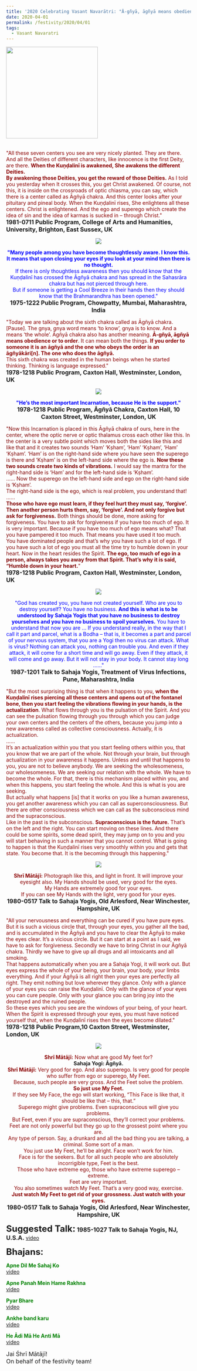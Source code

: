 ```yaml
---
title: '2020 Celebrating Vasant Navarātri: "Ā-gñyā, āgñyā means obedience or to order. It can mean both the things. If you order to someone it is an āgñyā and the one who obeys the order is an āgñyākāri[n]. The one who does the āgñyā." '
date: 2020-04-01
permalink: /festivity/2020/04/01
tags:
  - Vasant Navaratri
---
```


<div style="text-align: left"><img src="/images/image00.png" width="250" /></div><br>

<p>
<font color="DarkRed">"All these seven centers you see are very nicely planted. They are there. And all the Deities of different characters, like innocence is the first Deity, are there. <b>When the Kuṇḍalinī is awakened, She awakens the different Deities.</b><br>
<b>By awakening those Deities, you get the reward of those Deities.</b> As I told you yesterday when It crosses this, you get Christ awakened. Of course, not this, it is inside on the crossroads of optic chiasma, you can say, which there is a center called as Āgñyā chakra. And this center looks after your pituitary and pineal body. When the Kuṇḍalinī rises, She enlightens all these centers. Christ is enlightened. And the ego and superego which create the idea of sin and the idea of karmas is sucked in – through Christ."</font><br>
<font size="+0"><b>1981-0711 Public Program, College of Arts and Humanities, University, Brighton, East Sussex, UK</b></font>
</p>

<div style="text-align: center"><img src="/images/image381.png" /></div>

<p style="text-align:center;">
<font color="blue"><b>"Many people among you have become thoughtlessly aware. I know this. 
It means that upon closing your eyes if you look at your mind then there is no thought.</b><br>
If there is only thoughtless awareness then you should know that the Kuṇḍalinī has crossed the Āgñyā chakra and has spread in the Sahasrāra chakra but has not pierced through here.<br> 
But if someone is getting a Cool Breeze in their hands then they should know that the Brahmarandhra has been opened."</font><br>
<font size="+0"><b>1975-1222 Public Program, Chowpatty, Mumbai, Maharashtra, India</b></font>
</p>

<p>
<font color="DarkRed">"Today we are talking about the sixth chakra called as Āgñyā chakra. [Pause]. The gnya, gnya word means ‘to know’, gnya is to know. And a means ‘the whole’. Āgñyā chakra also has another meaning. <b>Ā-gñyā, āgñyā means obedience or to order</b>. It can mean both the things. <b>If you order to someone it is an āgñyā and the one who obeys the order is an āgñyākāri[n]. The one who does the āgñyā.</b><br>
This sixth chakra was created in the human beings when he started thinking. Thinking is language expressed."</font><br>
<font size="+0"><b>1978-1218 Public Program, Caxton Hall, Westminster, London, UK</b></font>
</p>

<div style="text-align: center"><img src="/images/image382.png" /></div>

<p style="text-align:center;">
<font color="blue"><b>"He’s the most important Incarnation, because He is the support."</b></font><br>
<font size="+0"><b>1978-1218 Public Program, Āgñyā Chakra, Caxton Hall, 10 Caxton Street, Westminster, London, UK</b></font>
</p>

<p>
<font color="Maroon">"Now this Incarnation is placed in this Āgñyā chakra of ours, here in the center, where the optic nerve or optic thalamus cross each other like this. In the center is a very subtle point which moves both the sides like this and like that and it creates two sounds ‘Ham’ ‘Kṣham’, ‘Ham’ ‘Kṣham’, ‘Ham’ ‘Kṣham’. ‘Ham’ is on the right-hand side where you have seen the superego is there and ‘Kṣham’ is on the left-hand side where the ego is. <b>Now these two sounds create two kinds of vibrations.</b> I would say the mantra for the right-hand side is ‘Ham’ and for the left-hand side is ‘Kṣham’.<br> 
...... Now the superego on the left-hand side and ego on the right-hand side is ‘Kṣham’.<br>
The right-hand side is the ego, which is real problem, you understand that!<br>
......<br>
<b>Those who have ego must learn, if they feel hurt they must say, ‘forgive’. Then another person hurts them, say, ‘forgive’. And not only forgive but ask for forgiveness.</b> Both things should be done, more asking for forgiveness. You have to ask for forgiveness if you have too much of ego. It is very important. Because if you have too much of ego means what? That you have pampered it too much. That means you have used it too much. You have dominated people and that’s why you have such a lot of ego. If you have such a lot of ego you must all the time try to humble down in your heart. Now in the heart resides the Spirit. <b>The ego, too much of ego in a person, always takes you away from that Spirit. That’s why it is said, “Humble down in your heart.</b>"</font><br>
<font size="+0"><b>1978-1218 Public Program, Caxton Hall, Westminster, London, UK</b></font>
</p>

<div style="text-align: center"><img src="/images/image383.png" /></div>

<p style="text-align:center;">
<font color="blue">"God has created you, you have not created yourself. 
Who are you to destroy yourself? You have no business. 
<b>And this is what is to be understood by Sahaja Yogis that you have no business to destroy yourselves and you have no business to spoil yourselves.</b>
You have to understand that now you are ... If you understand really, in the way that I call it part and parcel, what is a Bodha – that is, it becomes a part and parcel of your nervous system, that you are a Yogi then no virus can attack. What is virus? Nothing can attack you, nothing can trouble you. And even if they attack, it will come for a short time and will go away. Even if they attack, it will come and go away. But it will not stay in your body. It cannot stay long ......"</font><br>
<font size="+0"><b>1987-1201 Talk to Sahaja Yogis, Treatment of Virus Infections, Pune, Maharashtra, India</b></font>
</p>

<p>
<font color="DarkRed">"But the most surprising thing is that when it happens to you, <b>when the Kuṇḍalinī rises piercing all these centers and opens out of the fontanel bone, then you start feeling the vibrations flowing in your hands, is the actualization</b>. What flows through you is the pulsation of the Spirit. And you can see the pulsation flowing through you through which you can judge your own centers and the centers of the others, because you jump into a new awareness called as collective consciousness. Actually, it is actualization.<br>
......<br>
It’s an actualization within you that you start feeling others within you, that you know that we are part of the whole. Not through your brain, but through actualization in your awareness it happens. Unless and until that happens to you, you are not to believe anybody. We are seeking the wholesomeness, our wholesomeness. We are seeking our relation with the whole. We have to become the whole. For that, there is this mechanism placed within you, and when this happens, you start feeling the whole. And this is what is you are seeking.<br>
But actually what happens [is] that it works on you like a human awareness, you get another awareness which you can call as superconsciousness. But there are other consciousness which we can call as the subconscious mind and the supraconscious.<br>
Like in the past is the subconscious. <b>Supraconscious is the future.</b> That’s on the left and the right. You can start moving on these lines. And there could be some spirits, some dead spirit, they may jump on to you and you will start behaving in such a manner that you cannot control. What is going to happen is that the Kuṇḍalinī rises very smoothly within you and gets that state. You become that. It is the becoming through this happening."</font><br>
<font size="+0"><b></b></font>
</p>

<div style="text-align: center"><img src="/images/image384.png" /></div>

<p style="text-align:center;">
<font color="DarkRed"><b>Shrī Mātājī:</b> Photograph like this, and light in front. It will improve your eyesight also. 
My Hands should be used, very good for the eyes.<br>
My Hands are extremely good for your eyes.<br>
If you can see My Hands with the light, very good for your eyes.</font><br>
<font size="+0"><b>1980-0517 Talk to Sahaja Yogis, Old Arlesford, Near Winchester, Hampshire, UK</b></font>
</p>

<p>
<font color="DarkRed">"All your nervousness and everything can be cured if you have pure eyes. But it is such a vicious circle that, through your eyes, you gather all the bad, and is accumulated in the Āgñyā and you have to clear the Āgñyā to make the eyes clear. It’s a vicious circle. But it can start at a point as I said, we have to ask for forgiveness. Secondly we have to bring Christ in our Āgñyā chakra. Thirdly we have to give up all drugs and all intoxicants and all smoking.<br>
That happens automatically when you are a Sahaja Yogi, it will work out. But eyes express the whole of your being, your brain, your body, your limbs everything. And if your Āgñyā is all right then your eyes are perfectly all right. They emit nothing but love wherever they glance. Only with a glance of your eyes you can raise the Kuṇḍalinī. Only with the glance of your eyes you can cure people. Only with your glance you can bring joy into the destroyed and the ruined people.<br>
So these eyes which you see are the windows of your being, of your heart. When the Spirit is expressed through your eyes, you must have noticed yourself that, when the Kuṇḍalinī rises then the eyes become dilated."</font><br>
<font size="+0"><b>1978-1218 Public Program,10 Caxton Street, Westminster, London, UK</b></font>
</p>

<div style="text-align: center"><img src="/images/image385.png" /></div>

<p style="text-align:center;">
<font color="DarkRed"><b>Shrī Mātājī:</b> Now what are good My feet for?<br></font>
<b>Sahaja Yogi: Āgñyā.</b><br>
<font color="DarkRed"><b>Shrī Mātājī:</b> Very good for ego. And also superego. Is very good for people who suffer from ego or superego, My Feet.<br>
Because, such people are very gross. And the Feet solve the problem.<br>
<b>So just use My Feet.</b><br>
If they see My Face, the ego will start working, “This Face is like that, it should be like that – this, that.”<br> 
Superego might give problems. Even supraconscious will give you problems.<br>
But Feet, even if you are supraconscious, they’ll correct your problems.<br>
Feet are not only powerful but they go up to the grossest point where you are.<br>
Any type of person. Say, a drunkard and all the bad thing you are talking, a criminal. Some sort of a man.<br>
You just use My Feet, he’ll be alright. Face won’t work for him.<br>
Face is for the seekers. But for all such people who are absolutely incorrigible type, Feet is the best.<br>
Those who have extreme ego, those who have extreme superego – extreme.<br>
Feet are very important.<br>
You also sometimes watch My Feet. That’s a very good way, exercise.<br>
<b>Just watch My Feet to get rid of your grossness. Just watch with your eyes.</b></font><br>
<font size="+0"><b>1980-0517 Talk to Sahaja Yogis, Old Arlesford, Near Winchester, Hampshire, UK</b></font>
</p>

<font size="+2"><b>Suggested Talk:</b></font> 
<font size="+0"><b>1985-1027 Talk to Sahaja Yogis, NJ, U.S.A.</b></font>
<a href="https://www.youtube.com/watch?v=TiIvTEVWIsc"> video</a><br>

<font size="+2"><b>Bhajans:</b></font>

<p>
<font color="green"><b>Apne Dil Me Sahaj Ko</b></font><br>
<a href="https://www.youtube.com/watch?v=l3ysT319i-Y"> video</a><br>
</p>

<p>
<font color="green"><b>Apne Panah Mein Hame Rakhna</b></font><br>
<a href="https://www.youtube.com/watch?v=1zzMwHijwI0">video</a>
</p>

<p>
<font color="green"><b>Pyar Bhare</b></font><br>
<a href="https://www.youtube.com/watch?v=S6OsQ_p6cZQ">video</a>
</p>
 
<p>
<font color="green"><b>Ankhe band karu</b></font><br>
<a href="https://www.youtube.com/watch?v=HluLtgi5ZfA">video</a> 
</p>

<p>
<font color="green"><b>He Ādi Mā He Anti Mā</b></font><br>
<a href="https://www.youtube.com/watch?v=7xjFWTP_110">video</a> 
</p>

<p>
<font size="+0">Jai Śhrī Mātājī!<br>
On behalf of the festivity team!</font>
</p>